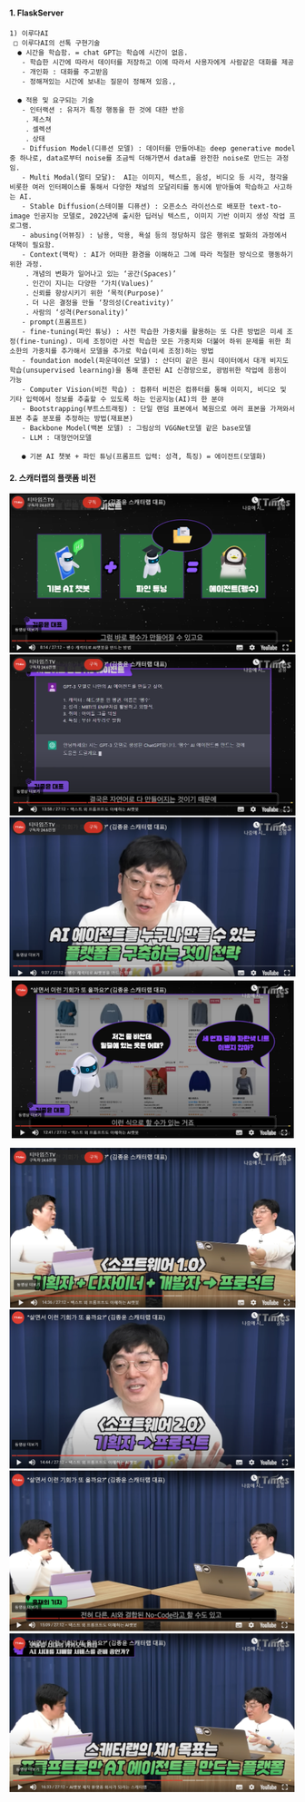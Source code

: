 #### 1. FlaskServer
```
1) 이루다AI
 □ 이루다AI의 선톡 구현기술
  ● 시간을 학습함. = chat GPT는 학습에 시간이 없음.
   - 학습한 시간에 따라서 데이터를 저장하고 이에 따라서 사용자에게 사람같은 대화를 제공
   - 개인화 : 대화를 주고받음
   - 정해져있는 시간에 보내는 질문이 정해져 있음., 

  ● 적용 및 요구되는 기술
   - 인터랙션 : 유저가 특정 행동을 한 것에 대한 반응
    ．제스쳐
    ．셀렉션
    ．상태
   - Diffusion Model(디퓨션 모델) : 데이터를 만들어내는 deep generative model 중 하나로, data로부터 noise를 조금씩 더해가면서 data를 완전한 noise로 만드는 과정임.
   - Multi Modal(멀티 모달):  AI는 이미지, 텍스트, 음성, 비디오 등 시각, 청각을 비롯한 여러 인터페이스를 통해서 다양한 채널의 모달리티를 동시에 받아들여 학습하고 사고하는 AI.
   - Stable Diffusion(스테이블 디퓨션) : 오픈소스 라이선스로 배포한 text-to-image 인공지능 모델로, 2022년에 출시한 딥러닝 텍스트, 이미지 기반 이미지 생성 작업 프로그램. 
   - abusing(어뷰징) : 남용, 악용, 욕설 등의 정당하지 않은 행위로 발화의 과정에서 대책이 필요함.
   - Context(맥락) : AI가 어떠한 환경을 이해하고 그에 따라 적절한 방식으로 행동하기 위한 과정.
    ．개념의 변화가 일어나고 있는 ‘공간(Spaces)’
    ．인간이 지니는 다양한 ‘가치(Values)’
    ．신뢰를 향상시키기 위한 ‘목적(Purpose)’
    ．더 나은 결정을 만들 ‘창의성(Creativity)’
    ．사람의 ‘성격(Personality)’
   - prompt(프롬프트)
   - fine-tuning(파인 튜닝) : 사전 학습한 가중치를 활용하는 또 다른 방법은 미세 조정(fine-tuning). 미세 조정이란 사전 학습한 모든 가중치와 더불어 하위 문제를 위한 최소한의 가중치를 추가해서 모델을 추가로 학습(미세 조정)하는 방법
   - foundation model(파운데이션 모델) : 산더미 같은 원시 데이터에서 대개 비지도 학습(unsupervised learning)을 통해 훈련된 AI 신경망으로, 광범위한 작업에 응용이 가능
   - Computer Vision(비전 학습) : 컴퓨터 비전은 컴퓨터를 통해 이미지, 비디오 및 기타 입력에서 정보를 추출할 수 있도록 하는 인공지능(AI)의 한 분야
   - Bootstrapping(부트스트래핑) : 단일 랜덤 표본에서 복원으로 여러 표본을 가져와서 표본 추출 분포를 추정하는 방법(재표본)
   - Backbone Model(백본 모델) : 그림상의 VGGNet모델 같은 base모델
   - LLM : 대형언어모델

   ● 기본 AI 챗봇 + 파인 튜닝(프롬프트 입력: 성격, 특징) = 에이전트(모델화)

```
#### 2. 스캐터랩의 플랫폼 비전
![](./images/2023-04-17-12-03-12.png)
![](./images/2023-04-17-12-06-04.png)
![](./images/2023-04-17-12-03-51.png)
![](./images/2023-04-17-12-00-27.png)

![](./images/2023-04-17-12-06-57.png)
![](./images/2023-04-17-12-07-17.png)
![](./images/2023-04-17-12-07-52.png)
![](./images/2023-04-17-12-09-27.png)
